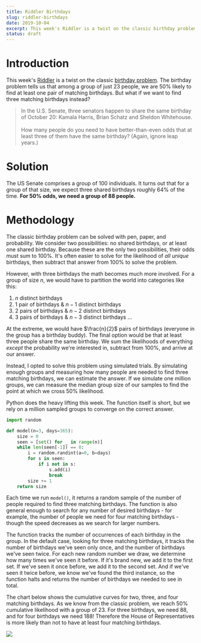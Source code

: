 ```yaml
---
title: Riddler Birthdays
slug: riddler-birthdays
date: 2019-10-04
excerpt: This week's Riddler is a twist on the classic birthday problem. The birthday problem tells us that among a group of just 23 people, we are 50% likely to find at least one pair of matching birthdays. But what if we want to find three matching birthdays instead?
status: draft
---
```


# Introduction

This week's <a href="https://fivethirtyeight.com/features/who-wants-to-be-a-riddler-millionaire/">Riddler</a> is a twist on the classic <a href="https://en.wikipedia.org/wiki/Birthday_problem">birthday problem</a>. The birthday problem tells us that among a group of just 23 people, we are 50% likely to find at least one pair of matching birthdays. But what if we want to find three matching birthdays instead?

> In the U.S. Senate, three senators happen to share the same birthday of October 20: Kamala Harris, Brian Schatz and Sheldon Whitehouse.
> <br><br>
> How many people do you need to have better-than-even odds that at least three of them have the same birthday? (Again, ignore leap years.)

# Solution

The US Senate comprises a group of 100 individuals. It turns out that for a group of that size, we expect three shared birthdays roughly 64% of the time. **For 50% odds, we need a group of 88 people.**

# Methodology

The classic birthday problem can be solved with pen, paper, and probability. We consider two possibilities: no shared birthdays, or at least one shared birthday. Because these are the only two possibilities, their odds must sum to 100%. It's often easier to solve for the likelihood of _all unique_ birthdays, then subtract that answer from 100% to solve the problem.

However, with three birthdays the math becomes much more involved. For a group of size $n$, we would have to partition the world into categories like this:

1. $n$ distinct birthdays
2. 1 pair of birthdays & $n-1$ distinct birthdays
3. 2 pairs of birthdays & $n-2$ distinct birthdays
4. 3 pairs of birthdays & $n-3$ distinct birthdays
   ...

At the extreme, we would have $\frac{n}{2}$ pairs of birthdays (everyone in the group has a birthday buddy). The final option would be that at least three people share the same birthday. We sum the likelihoods of everything _except_ the probability we're interested in, subtract from 100%, and arrive at our answer.

Instead, I opted to solve this problem using simulated trials. By simulating enough groups and measuring how many people are needed to find three matching birthdays, we can estimate the answer. If we simulate one million groups, we can measure the median group size of our samples to find the point at which we cross 50% likelihood.

Python does the heavy lifting this week. The function itself is short, but we rely on a million sampled groups to converge on the correct answer.

```python
import random

def model(n=3, days=365):
    size = 0
    seen = [set() for _ in range(n)]
    while len(seen[-1]) == 0:
        i = random.randint(a=0, b=days)
        for s in seen:
            if i not in s:
                s.add(i)
                break
        size += 1
    return size
```

Each time we run `model()`, it returns a random sample of the number of people required to find three matching birthdays. The function is also general enough to search for any number of desired birthdays - for example, the number of people we need for four matching birthdays - though the speed decreases as we search for larger numbers.

The function tracks the number of occurrences of each birthday in the group. In the default case, looking for three matching birthdays, it tracks the number of birthdays we've seen only once, and the number of birthdays we've seen twice. For each new random number we draw, we determine how many times we've seen it before. If it's brand new, we add it to the first set. If we've seen it once before, we add it to the second set. And if we've seen it twice before, we know we've found the third instance, so the function halts and returns the number of birthdays we needed to see in total.

The chart below shows the cumulative curves for two, three, and four matching birthdays. As we know from the classic problem, we reach 50% cumulative likelihood with a group of 23. For three birthdays, we need 88, and for four birthdays we need 188! Therefore the House of Representatives is more likely than not to have at least four matching birthdays.

<img class="img-fluid mx-auto d-block" src="../images/20191004-riddler.png">
